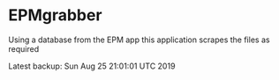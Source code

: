 # EPMgrabber
Using a database from the EPM app this application scrapes the files as required


Latest backup: Sun Aug 25 21:01:01 UTC 2019

